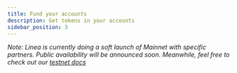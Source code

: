 ```yaml
---
title: Fund your accounts
description: Get tokens in your accounts
sidebar_position: 3
---
```

_Note: Linea is currently doing a soft launch of Mainnet with specific partners. Public availability will be announced soon. Meanwhile, feel free to check out our [testnet docs](../build-on-linea/use-linea-testnet/fund.md)_

<!-- Before you begin, ensure your wallet is [configured to use Linea](./set-up-your-wallet.mdx)

# Buy directly on Linea

# Use a bridge

## Get other tokens on Linea

:::

Specific tokens require specific bridges. If you want to bridge from Goerli to Linea, you can find the tokens, contract addresses, and associated bridges [here](/use-mainnet/info-contracts.md#token-contract-addresses-and-bridges). -->
